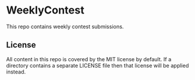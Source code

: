 # WeeklyContest

This repo contains weekly contest submissions.

## License

All content in this repo is covered by the MIT license by default.
If a directory contains a separate LICENSE file then that license will be applied instead.
